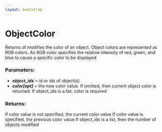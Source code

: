 ```yaml
---
layout: bootstrap
---
```


# ObjectColor

Returns of modifies the color of an object. Object colors are represented
        as RGB colors. An RGB color specifies the relative intensity of red, green,
        and blue to cause a specific color to be displayed
          

### Parameters:

- ***object_ids*** = id or ids of object(s)
- ***color[opt]*** = the new color value. If omitted, then current object
    color is returned. If object_ids is a list, color is required
        

### Returns:


If color value is not specified, the current color value
If color value is specified, the previous color value
If object_ids is a list, then the number of objects modified
        


